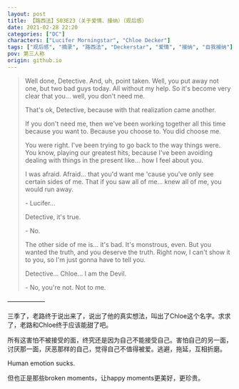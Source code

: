 ```yaml
---
layout: post
title: 【路西法】S03E23（关于爱情、接纳）（观后感）
date: 2021-02-28 22:20
categories: ["DC"]
characters: ["Lucifer Morningstar", "Chloe Decker"]
tags: ["观后感", "摘录", "路西法", "Deckerstar", "爱情", "接纳", "自我接纳"]
pov: 第三人称
origin: github.io
---
```


> Well done, Detective. And, uh, point taken. Well, you put away not one, but two bad guys today. All without my help. So it's become very clear that you... well, you don't need me.
>
> That's ok, Detective, because with that realization came another.
>
> If you don't need me, then we've been working together all this time because you want to. Because you choose to. You did choose me.
>
> You were right. I've been trying to go back to the way things were. You know, playing our greatest hits, because I've been avoiding dealing with things in the present like... how I feel about you.
>
> I was afraid. Afraid... that you'd want me 'cause you've only see certain sides of me. That if you saw all of me... knew all of me, you would run away.
>
> \- Lucifer...
>
> Detective, it's true.
>
> \- No.
>
> The other side of me is... it's bad. It's monstrous, even. But you wanted the truth, and you deserve the truth. Right now, I can't show it to you, so I'm just gonna have to tell you.
>
> Detective... Chloe... I am the Devil.
>
> \- No, you're not. Not to me.

——————

三季了，老路终于说出来了，说出了他的真实想法，叫出了Chloe这个名字。求求了，老路和Chloe终于应该能甜了吧。

所有这害怕不被接受的面，终究还是因为自己不能接受自己。害怕自己的另一面，讨厌那一面，厌恶那样的自己，觉得自己不值得被爱。逃避，拖延，互相折磨。

Human emotion sucks.

但也正是那些broken moments，让happy moments更美好，更珍贵。
